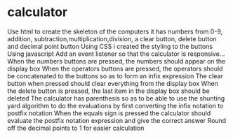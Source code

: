 # calculator
Use html to create the skeleton of the computers
it has numbers from 0-9, addition, subtraction,multiplication,division, a clear button, delete button and decimal point button
Using CSS i created the styling to the buttons
Using javascript 
Add an event listener so that the calculator is responsive... When the numbers buttons are pressed, the numbers should appear on the display box
When the operators buttons are pressed, the operators should be concatenated to the buttons so as to form an infix expression
The clear button when pressed should clear everything from the display box
When the delete button is pressed, the last item in the display box should be deleted
The calculator has parenthesis so as to be able to use the shunting yard algorithm to do the evaluations by first converting the infix notation to postfix notation
When the equals sign is pressed the calculator  should evaluate the postfix notation expression and give the correct answer
Round off the decimal points to 1 for easier calculation

